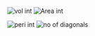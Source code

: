 ![vol int](https://user-images.githubusercontent.com/91768976/206904529-19335cf9-b461-4400-94a6-43f94f7ad2c6.png)
![Area int](https://user-images.githubusercontent.com/91768976/206904540-9133dce6-4c25-4b02-b11b-216630ef7eff.png)

![peri int](https://user-images.githubusercontent.com/91768976/206904535-8987327d-7d3b-4891-abd6-fb429591940d.png)
![no of diagonals](https://user-images.githubusercontent.com/91768976/206904545-c4ae451d-41c7-45db-965f-ccf7c0234a74.png)
